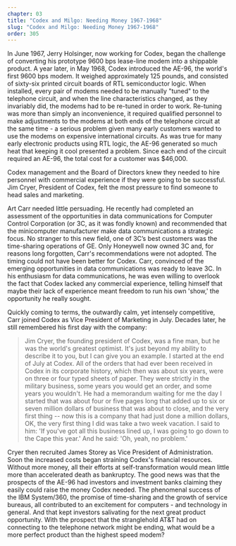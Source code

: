 ```yaml
---
chapter: 03
title: "Codex and Milgo: Needing Money 1967-1968"
slug: "Codex and Milgo: Needing Money 1967-1968"
order: 305
---
```


In June 1967, Jerry Holsinger, now working for Codex, began the challenge of converting his prototype 9600 bps lease-line modem into a shippable product. A year later, in May 1968, Codex introduced the AE-96, the world's first 9600 bps modem. It weighed approximately 125 pounds, and consisted of sixty-six printed circuit boards of RTL semiconductor logic. When installed, every pair of modems needed to be manually "tuned" to the telephone circuit, and when the line characteristics changed, as they invariably did, the modems had to be re-tuned in order to work. Re-tuning was more than simply an inconvenience, it required qualified personnel to make adjustments to the modems at both ends of the telephone circuit at the same time - a serious problem given many early customers wanted to use the modems on expensive international circuits. As was true for many early electronic products using RTL logic, the AE-96 generated so much heat that keeping it cool presented a problem. Since each end of the circuit required an AE-96, the total cost for a customer was $46,000.

Codex management and the Board of Directors knew they needed to hire personnel with commercial experience if they were going to be successful. Jim Cryer, President of Codex, felt the most pressure to find someone to head sales and marketing.

Art Carr needed little persuading. He recently had completed an assessment of the opportunities in data communications for Computer Control Corporation (or 3C, as it was fondly known) and recommended that the minicomputer manufacturer make data communications a strategic focus. No stranger to this new field, one of 3C’s best customers was the time-sharing operations of GE. Only Honeywell now owned 3C and, for reasons long forgotten, Carr's recommendations were not adopted. The timing could not have been better for Codex. Carr, convinced of the emerging opportunities in data communications was ready to leave 3C. In his enthusiasm for data communications, he was even willing to overlook the fact that Codex lacked any commercial experience, telling himself that maybe their lack of experience meant freedom to run his own 'show,' the opportunity he really sought.

Quickly coming to terms, the outwardly calm, yet intensely competitive, Carr joined Codex as Vice President of Marketing in July. Decades later, he still remembered his first day with the company:

>Jim Cryer, the founding president of Codex, was a fine man, but he was the world's greatest optimist. It's just beyond my ability to describe it to you, but I can give you an example. I started at the end of July at Codex. All of the orders that had ever been received in Codex in its corporate history, which then was about six years, were on three or four typed sheets of paper. They were strictly in the military business, some years you would get an order, and some years you wouldn't. He had a memorandum waiting for me the day I started that was about four or five pages long that added up to six or seven million dollars of business that was about to close, and the very first thing -- now this is a company that had just done a million dollars, OK, the very first thing I did was take a two week vacation. I said to him: 'If you've got all this business lined up, I was going to go down to the Cape this year.' And he said: 'Oh, yeah, no problem.'

Cryer then recruited James Storey as Vice President of Administration. Soon the increased costs began straining Codex's financial resources. Without more money, all their efforts at self-transformation would mean little more than accelerated death as bankruptcy. The good news was that the prospects of the AE-96 had investors and investment banks claiming they easily could raise the money Codex needed. The phenomenal success of the IBM System/360, the promise of time-sharing and the growth of service bureaus, all contributed to an excitement for computers - and technology in general. And that kept investors salivating for the next great product opportunity. With the prospect that the stranglehold AT&T had on connecting to the telephone network might be ending, what would be a more perfect product than the highest speed modem?
